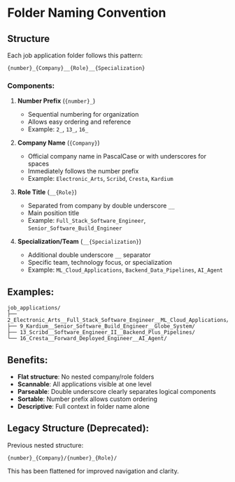 # Folder Naming Convention

## Structure

Each job application folder follows this pattern:

```
{number}_{Company}__{Role}__{Specialization}
```

### Components:

1. **Number Prefix** (`{number}_`)
   - Sequential numbering for organization
   - Allows easy ordering and reference
   - Example: `2_`, `13_`, `16_`

2. **Company Name** (`{Company}`)
   - Official company name in PascalCase or with underscores for spaces
   - Immediately follows the number prefix
   - Example: `Electronic_Arts`, `Scribd`, `Cresta`, `Kardium`

3. **Role Title** (`__{Role}`)
   - Separated from company by double underscore `__`
   - Main position title
   - Example: `Full_Stack_Software_Engineer`, `Senior_Software_Build_Engineer`

4. **Specialization/Team** (`__{Specialization}`)
   - Additional double underscore `__` separator
   - Specific team, technology focus, or specialization
   - Example: `ML_Cloud_Applications`, `Backend_Data_Pipelines`, `AI_Agent`

## Examples:

```
job_applications/
├── 2_Electronic_Arts__Full_Stack_Software_Engineer__ML_Cloud_Applications/
├── 9_Kardium__Senior_Software_Build_Engineer__Globe_System/
├── 13_Scribd__Software_Engineer_II__Backend_Plus_Pipelines/
└── 16_Cresta__Forward_Deployed_Engineer__AI_Agent/
```

## Benefits:

- **Flat structure**: No nested company/role folders
- **Scannable**: All applications visible at one level
- **Parseable**: Double underscore clearly separates logical components
- **Sortable**: Number prefix allows custom ordering
- **Descriptive**: Full context in folder name alone

## Legacy Structure (Deprecated):

Previous nested structure:
```
{number}_{Company}/{number}_{Role}/
```

This has been flattened for improved navigation and clarity.

